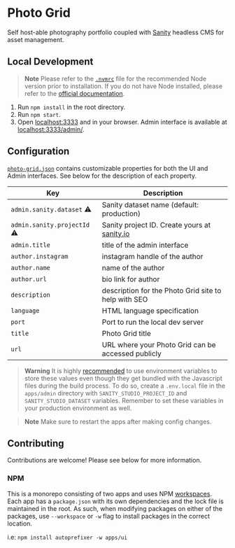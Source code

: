 # Photo Grid

Self host-able photography portfolio coupled with [Sanity](https://www.sanity.io) headless CMS for asset management.

## Local Development

> **Note**
> Please refer to the [`.nvmrc`](https://github.com/kwickramasekara/photo-grid/blob/main/.nvmrc) file for the recommended Node version prior to installation. If you do not have Node installed, please refer to the [official documentation](https://nodejs.org/).

1. Run `npm install` in the root directory.
2. Run `npm start`.
3. Open [localhost:3333](http://localhost:3333) and in your browser. Admin interface is available at [localhost:3333/admin/](http://localhost:3333/admin/).

## Configuration

[`photo-grid.json`](https://github.com/kwickramasekara/photo-grid/blob/main/photo-grid.json) contains customizable properties for both the UI and Admin interfaces. See below for the description of each property.

| Key                                | Description                                                                                      |
| ---------------------------------- | ------------------------------------------------------------------------------------------------ |
| `admin.sanity.dataset` :warning:   | Sanity dataset name (default: production)                                                        |
| `admin.sanity.projectId` :warning: | Sanity project ID. Create yours at [sanity.io](https://www.sanity.io/get-started/create-project) |
| `admin.title`                      | title of the admin interface                                                                     |
| `author.instagram`                 | instagram handle of the author                                                                   |
| `author.name`                      | name of the author                                                                               |
| `author.url`                       | bio link for author                                                                              |
| `description`                      | description for the Photo Grid site to help with SEO                                             |
| `language`                         | HTML language specification                                                                      |
| `port`                             | Port to run the local dev server                                                                 |
| `title`                            | Photo Grid title                                                                                 |
| `url`                              | URL where your Photo Grid can be accessed publicly                                               |

> **Warning**
> It is highly [recommended](https://www.sanity.io/docs/environment-variables) to use environment variables to store these values even though they get bundled with the Javascript files during the build process. To do so, create a `.env.local` file in the `apps/admin` directory with `SANITY_STUDIO_PROJECT_ID` and `SANITY_STUDIO_DATASET` variables. Remember to set these variables in your production environment as well.

> **Note**
> Make sure to restart the apps after making config changes.

## Contributing

Contributions are welcome! Please see below for more information.

### NPM

This is a monorepo consisting of two apps and uses NPM [workspaces](https://docs.npmjs.com/cli/v8/using-npm/workspaces?v=true). Each app has a `package.json` with its own dependencies and the lock file is maintained in the root. As such, when modifying packages on either of the packages, use `--workspace` or `-w` flag to install packages in the correct location.

i.e: `npm install autoprefixer -w apps/ui`

